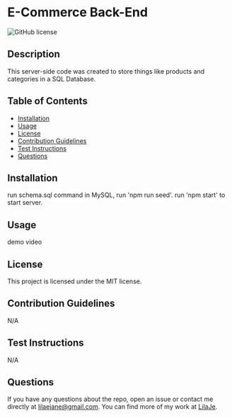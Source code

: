 # E-Commerce Back-End
    
![GitHub license](https://img.shields.io/badge/license-MIT-blue.svg)
    
## Description
    
This server-side code was created to store things like products and categories in a SQL Database. 

    
## Table of Contents
    
* [Installation](#installation)
* [Usage](#usage)
* [License](#license)
* [Contribution Guidelines](#contribution-guidelines)
* [Test Instructions](#test-instructions)
* [Questions](#questions)
    
## Installation
    
 run schema.sql command in MySQL, run 'npm run seed'. run 'npm start' to start server. 

    
## Usage
    
demo video

    
## License
    
This project is licensed under the MIT license.
    
## Contribution Guidelines
    
N/A

    
## Test Instructions
    
N/A

    
## Questions
    
If you have any questions about the repo, open an issue or contact me directly at lilaejane@gmail.com. You can find more of my work at [LilaJe](github.com/LilaJe/).
